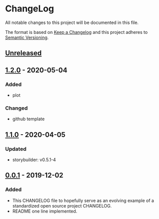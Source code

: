 # ChangeLog
All notable changes to this project will be documented in this file.

The format is based on [Keep a Changelog](http://keepachangelog.com/en/1.0.0/)
and this project adheres to [Semantic Versioning](http://semver.org/spec/v2.0.0.html).

## [Unreleased]

## [1.2.0] - 2020-05-04
### Added
- plot
### Changed
- github template

## [1.1.0] - 2020-04-05
### Updated
- storybuilder: v0.5.1-4

## [0.0.1] - 2019-12-02
### Added
- This CHANGELOG file to hopefully serve as an evolving example of a standardized open source project CHANGELOG.
- README one line implemented.

[Unreleased]: https://github.com/My-Novel-Management/se001-yunow/compare/v1.2.0...HEAD
[1.2.0]: https://github.com/My-Novel-Management/se001-yunow/releases/v1.2.0
[1.1.0]: https://github.com/My-Novel-Management/se001-yunow/releases/v1.1.0
[0.0.1]: https://github.com/My-Novel-Management/se001-yunow/releases/v0.0.1

